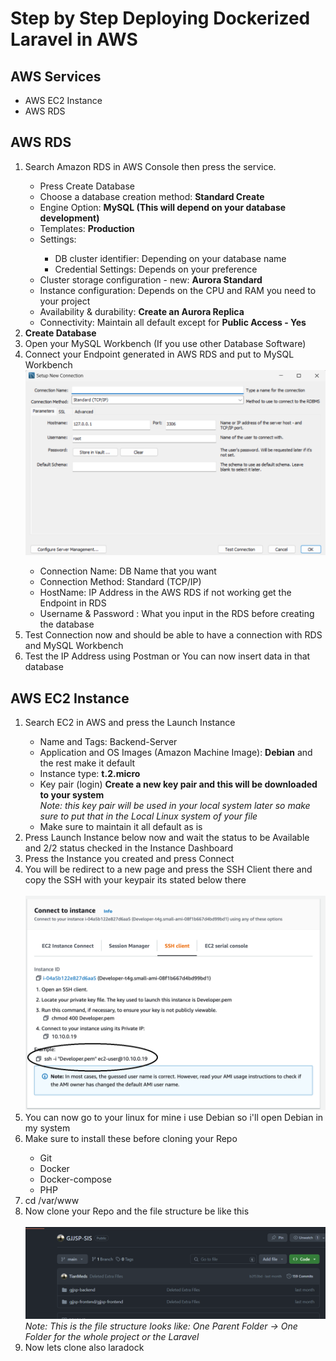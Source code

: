 

# Step by Step Deploying Dockerized Laravel in AWS

## AWS Services
<ul>
  <li>AWS EC2 Instance</li>
  <li>AWS RDS</li>
</ul>

## AWS RDS

<ol>
  <li>
    Search Amazon RDS in AWS Console then press the service.
  </li>
  <ul>
    <li>Press Create Database</li>
    <li>Choose a database creation method: <b>Standard Create</b></li>
    <li>Engine Option: <b>MySQL (This will depend on your database development)</b></li>
    <li>Templates: <b>Production</b></li>
    <li>Settings:</li>
      <ul>
        <li>DB cluster identifier: Depending on your database name</li>
        <li>Credential Settings: Depends on your preference</li>
      </ul>
    <li>Cluster storage configuration - new: <b>Aurora Standard</b></li>
    <li>Instance configuration: Depends on the CPU and RAM you need to your project</li>
    <li>Availability & durability: <b>Create an Aurora Replica </b></li>
    <li>Connectivity: Maintain all default except for <b>Public Access - Yes</b></li>
  </ul>
  <li><b>Create Database</b></li>
  <li>Open your MySQL Workbench (If you use other Database Software)</li>
  <li>Connect your Endpoint generated in AWS RDS and put to MySQL Workbench</li>
  <img src="https://raw.githubusercontent.com/TianMeds/image--stocks-for-coding/main/image_2024-05-26_200106290.png"/>
  <ul>
    <li>Connection Name: DB Name that you want</li>
    <li>Connection Method: Standard (TCP/IP)</li>
    <li>HostName: IP Address in the AWS RDS if not working get the Endpoint in RDS </li>
    <li>Username & Password : What you input in the RDS before creating the database</li>
  </ul>
  <li>Test Connection now and should be able to have a connection with RDS and MySQL Workbench</li>
  <li>Test the IP Address using Postman or You can now insert data in that database</li>
</ol>

## AWS EC2 Instance

<ol>
  <li>
    Search EC2 in AWS and press the Launch Instance
  </li>
  <ul>
    <li>Name and Tags: Backend-Server</li>
    <li>Application and OS Images (Amazon Machine Image): <b>Debian</b> and the rest make it default</li>
    <li>Instance type: <b>t.2.micro</b></li>
    <li>Key pair (login) <b>Create a new key pair and this will be downloaded to your system</b></li>
    <i>Note: this key pair will be used in your local system later so make sure to put that in the Local Linux system of your file</i>
    <li>Make sure to maintain it all default as is </li>
  </ul>
  <li>Press Launch Instance below now and wait the status to be Available and 2/2 status checked in the Instance Dashboard</li>
  <li>Press the Instance you created and press Connect</li>
  <li>You will be redirect to a new page and press the SSH Client there and copy the SSH with your keypair its stated below there</li>
  <br/>
  <img src="https://raw.githubusercontent.com/TianMeds/image--stocks-for-coding/main/SSH-CLIENT.png"/>

  <li>You can now go to your linux for mine i use Debian so i'll open Debian in my system</li>
  <li>Make sure to install these before cloning your Repo</li>
  <ul>
    <li>Git</li>
    <li>Docker</li>
    <li>Docker-compose</li>
    <li>PHP</li>
  </ul>
  <li>
cd /var/www
  </li>
  <li>Now clone your Repo and the file structure be like this</li>
  <br/>
  <img src="https://raw.githubusercontent.com/TianMeds/image--stocks-for-coding/main/Repo%20Structure.png"/>
  <i>Note: This is the file structure looks like:  One Parent Folder -> One Folder for the whole project or the Laravel</i>
  <li>Now lets clone also laradock</li>

  
</ol>

